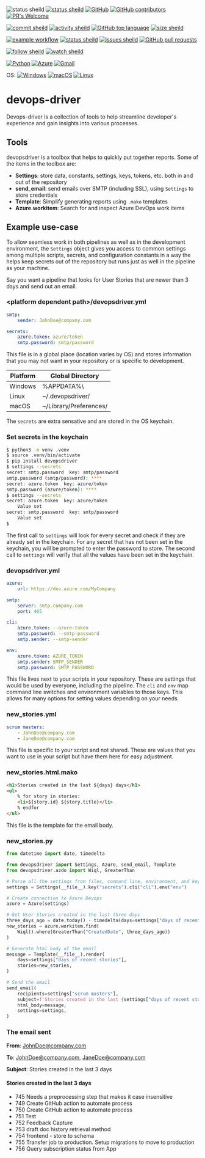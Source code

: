 ![status sheild](https://img.shields.io/static/v1?label=status&message=beta&color=blue&style=plastic)
[![status sheild](https://img.shields.io/static/v1?label=released&message=v0.1.46&color=active&style=plastic)](https://pypi.org/project/devopsdriver/0.1.46/)
[![GitHub](https://img.shields.io/github/license/marcpage/devops-driver?style=plastic)](https://github.com/marcpage/devops-driver?tab=Unlicense-1-ov-file#readme)
[![GitHub contributors](https://img.shields.io/github/contributors/marcpage/devops-driver?style=flat)](https://github.com/marcpage/devops-driver/graphs/contributors)
[![PR's Welcome](https://img.shields.io/badge/PRs-welcome-brightgreen.svg?style=flat)](http://makeapullrequest.com)

[![commit sheild](https://img.shields.io/github/last-commit/marcpage/devops-driver?style=plastic)](https://github.com/marcpage/devops-driver/commits)
[![activity sheild](https://img.shields.io/github/commit-activity/m/marcpage/devops-driver?style=plastic)](https://github.com/marcpage/devops-driver/commits)
[![GitHub top language](https://img.shields.io/github/languages/top/marcpage/devops-driver?style=plastic)](https://github.com/marcpage/devops-driver)
[![size sheild](https://img.shields.io/github/languages/code-size/marcpage/devops-driver?style=plastic)](https://github.com/marcpage/devops-driver)

[![example workflow](https://github.com/marcpage/devops-driver/actions/workflows/pr.yml/badge.svg)](https://github.com/marcpage/devops-driver/actions/workflows/pr.yml)
[![status sheild](https://img.shields.io/static/v1?label=test+coverage&message=99%&color=active&style=plastic)](https://github.com/marcpage/devops-driver/blob/main/Makefile#L4)
[![issues sheild](https://img.shields.io/github/issues-raw/marcpage/devops-driver?style=plastic)](https://github.com/marcpage/devops-driver/issues)
[![GitHub pull requests](https://img.shields.io/github/issues-pr/marcpage/devops-driver?style=flat)](https://github.com/marcpage/devops-driver/pulls)

[![follow sheild](https://img.shields.io/github/followers/marcpage?label=Follow&style=social)](https://github.com/marcpage?tab=followers)
[![watch sheild](https://img.shields.io/github/watchers/marcpage/devops-driver?label=Watch&style=social)](https://github.com/marcpage/devops-driver/watchers)

[![Python](https://img.shields.io/static/v1?label=&message=Pure%20Python&color=ffde57&style=plastic&logo=python)](https://python.org/)
[![Azure](https://img.shields.io/static/v1?label=&message=Supports%20Microsoft%20Azure&color=blue&style=plastic&logo=microsoftazure)](https://azure.microsoft.com/)
[![Gmail](https://img.shields.io/static/v1?label=&message=Supports%20Google%20Gmail&color=white&style=plastic&logo=gmail)](https://gmail.com/)

OS: 
[![Windows](https://img.shields.io/static/v1?label=&message=Windows&color=blue&style=plastic&logo=windows)](https://microsoft.com/)
[![macOS](https://img.shields.io/static/v1?label=&message=macOS&color=white&logoColor=black&style=plastic&logo=apple)](https://apple.com/)
[![Linux](https://img.shields.io/static/v1?label=&message=Linux&color=seashell&logoColor=black&style=plastic&logo=linux)](https://linux.org/)

# devops-driver

Devops-driver is a collection of tools to help streamline developer's experience and gain insights into various processes.

## Tools

devopsdriver is a toolbox that helps to quickly put together reports. Some of the items in the toolbox are:

- **Settings**: store data, constants, settings, keys, tokens, etc. both in and out of the repository
- **send_email**: send emails over SMTP (including SSL), using `Settings` to store credentials
- **Template**: Simplify generating reports using `.mako` templates
- **Azure.workitem**: Search for and inspect Azure DevOps work items

## Example use-case

To allow seamless work in both pipelines as well as in the development environment, the `Settings` object gives you access to common settings among multiple scripts, secrets, and configuration constants in a way the helps keep secrets out of the repository but runs just as well in the pipeline as your machine.

Say you want a pipeline that looks for User Stories that are newer than 3 days and send out an email.

### \<platform dependent path\>/devopsdriver.yml
```yaml
smtp:
    sender: JohnDoe@company.com

secrets:
    azure.token: azure/token
    smtp.password: smtp/password
```

This file is in a global place (location varies by OS) and stores information that you may not want in your repository or is specific to development. 

| Platform | Global Directory       |
|----------|------------------------|
| Windows  | %APPDATA%\             |
| Linux    | ~/.devopsdriver/       |
| macOS    | ~/Library/Preferences/ |

The `secrets` are extra sensative and are stored in the OS keychain.

### Set secrets in the keychain
```bash
$ python3 -m venv .venv
$ source .venv/bin/activate
$ pip install devopsdriver
$ settings --secrets
secret: smtp.password  key: smtp/password
smtp.password (smtp/password): ****
secret: azure.token  key: azure/token
smtp.password (azure/token): ****
$ settings --secrets
secret: azure.token  key: azure/token
	Value set
secret: smtp.password  key: smtp/password
	Value set
$
```
The first call to `settings` will look for every secret and check if they are already set in the keychain.
For any secret that has not been set in the keychain, you will be prompted to enter the password to store.
The second call to `settings` will verify that all the values have been set in the keychain.

### devopsdriver.yml
```yaml
azure:
    url: https://dev.azure.com/MyCompany

smtp:
    server: smtp.company.com
    port: 465

cli:
    azure.token: --azure-token
    smtp.password: --smtp-password
    smtp.sender: --smtp-sender

env:
    azure.token: AZURE_TOKEN
    smtp.sender: SMTP_SENDER
    smtp.password: SMTP_PASSWORD
```

This file lives next to your scripts in your repository.
These are settings that would be used by everyone, including the pipeline.
The `cli` and `env` map command line switches and environment variables to those keys.
This allows for many options for setting values depending on your needs.

### new_stories.yml
```yaml
scrum masters:
    - JohnDoe@company.com
    - JaneDoe@company.com
```
This file is specific to your script and not shared.
These are values that you want to use in your script but have them here for easy adjustment.

### new_stories.html.mako
```html
<h1>Stories created in the last ${days} days</h1>
<ul>
    % for story in stories:
    <li>${story.id} ${story.title}</li>
    % endfor
</ul>
```

This file is the template for the email body.

### new_stories.py
```python
from datetime import date, timedelta

from devopsdriver import Settings, Azure, send_email, Template
from devopsdriver.azdo import Wiql, GreaterThan

# Parse all the settings from files, command line, environment, and keychain
settings = Settings(__file__).key("secrets").cli("cli").env("env")

# Create connection to Azure Devops
azure = Azure(settings)

# Get User Stories created in the last three days
three_days_ago = date.today() - timedelta(days=settings["days of recent stories"])
new_stories = azure.workitem.find(
    Wiql().where(GreaterThan("CreatedDate", three_days_ago))
)

# Generate html body of the email
message = Template(__file__).render(
    days=settings["days of recent stories"],
    stories=new_stories,
)

# Send the email
send_email(
    recipients=settings["scrum masters"],
    subject=f'Stories created in the last {settings["days of recent stories"]} days',
    html_body=message,
    settings=settings,
)
```

### The email sent

**From**: JohnDoe@company.com

**To**: JohnDoe@company.com, JaneDoe@company.com

**Subject**: Stories created in the last 3 days

#### Stories created in the last 3 days

- 745 Needs a preprocessing step that makes it case insensitive
- 749 Create GitHub action to automate process
- 750 Create GitHub action to automate process
- 751 Test
- 752 Feedback Capture
- 753 draft doc history retrieval method
- 754 frontend - store to schema
- 755 Transfer job to production. Setup migrations to move to production
- 756 Query subscription status from App

